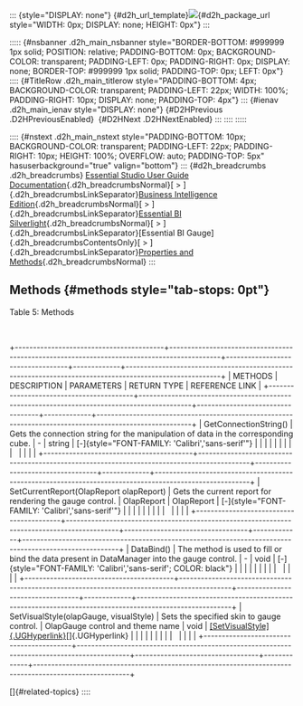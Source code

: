 ::: {style="DISPLAY: none"}
[](ms-xhelp:///?Id=d2h_url_template){#d2h_url_template}![](!package_url!){#d2h_package_url style="WIDTH: 0px; DISPLAY: none; HEIGHT: 0px"}
:::

::::: {#nsbanner .d2h_main_nsbanner style="BORDER-BOTTOM: #999999 1px solid; POSITION: relative; PADDING-BOTTOM: 0px; BACKGROUND-COLOR: transparent; PADDING-LEFT: 0px; PADDING-RIGHT: 0px; DISPLAY: none; BORDER-TOP: #999999 1px solid; PADDING-TOP: 0px; LEFT: 0px"}
:::: {#TitleRow .d2h_main_titlerow style="PADDING-BOTTOM: 4px; BACKGROUND-COLOR: transparent; PADDING-LEFT: 22px; WIDTH: 100%; PADDING-RIGHT: 10px; DISPLAY: none; PADDING-TOP: 4px"}
::: {#ienav .d2h_main_ienav style="DISPLAY: none"}
[](ms-xhelp:///?Id=a817e39b-1d9a-45e9-8576-89ee3197e051){#D2HPrevious .D2HPreviousEnabled}  [](ms-xhelp:///?Id=21ce653d-8ba2-404a-bc18-75249560b01a){#D2HNext .D2HNextEnabled}
:::
::::
:::::

:::: {#nstext .d2h_main_nstext style="PADDING-BOTTOM: 10px; BACKGROUND-COLOR: transparent; PADDING-LEFT: 22px; PADDING-RIGHT: 10px; HEIGHT: 100%; OVERFLOW: auto; PADDING-TOP: 5px" hasuserbackground="true" valign="bottom"}
::: {#d2h_breadcrumbs .d2h_breadcrumbs}
[Essential Studio User Guide Documentation](ms-xhelp:///?Id=12457748-09e3-4d74-a240-8e049cedf030){.d2h_breadcrumbsNormal}[ \> ]{.d2h_breadcrumbsLinkSeparator}[Business Intelligence Edition](ms-xhelp:///?Id=fdf33dd8-62b2-47b9-ad7b-fc50e590bca5){.d2h_breadcrumbsNormal}[ \> ]{.d2h_breadcrumbsLinkSeparator}[Essential BI Silverlight](ms-xhelp:///?Id=c006b39c-6aa2-4637-b7de-3e7b6cb3f9f9){.d2h_breadcrumbsNormal}[ \> ]{.d2h_breadcrumbsLinkSeparator}[Essential BI Gauge]{.d2h_breadcrumbsContentsOnly}[ \> ]{.d2h_breadcrumbsLinkSeparator}[Properties and Methods](ms-xhelp:///?Id=eed67b72-5cf9-4a7a-9803-4589b5f1f91c){.d2h_breadcrumbsNormal}
:::

## Methods {#methods style="tab-stops: 0pt"}

Table 5: Methods

 

+-----------------------------------------+--------------------------------------------------------------------------------------------+----------------------------------+-------------+--------------------------------------------------------------------------------------------------------+
| METHODS                                 | DESCRIPTION                                                                                | PARAMETERS                       | RETURN TYPE | REFERENCE LINK                                                                                         |
+-----------------------------------------+--------------------------------------------------------------------------------------------+----------------------------------+-------------+--------------------------------------------------------------------------------------------------------+
| GetConnectionString()                   | Gets the connection string for the manipulation of data in the corresponding cube.         | \-                               | string      | [-]{style="FONT-FAMILY: 'Calibri','sans-serif'"}                                                       |
|                                         |                                                                                            |                                  |             |                                                                                                        |
|                                         |                                                                                            |                                  |             |                                                                                                        |
+-----------------------------------------+--------------------------------------------------------------------------------------------+----------------------------------+-------------+--------------------------------------------------------------------------------------------------------+
| SetCurrentReport(OlapReport olapReport) | Gets the current report for rendering the gauge control.                                   | OlapReport                       | OlapReport  | [-]{style="FONT-FAMILY: 'Calibri','sans-serif'"}                                                       |
|                                         |                                                                                            |                                  |             |                                                                                                        |
|                                         |                                                                                            |                                  |             |                                                                                                        |
+-----------------------------------------+--------------------------------------------------------------------------------------------+----------------------------------+-------------+--------------------------------------------------------------------------------------------------------+
| DataBind()                              | The method is used to fill or bind the data present in DataManager into the gauge control. | \-                               | void        | [-]{style="FONT-FAMILY: 'Calibri','sans-serif'; COLOR: black"}                                         |
|                                         |                                                                                            |                                  |             |                                                                                                        |
|                                         |                                                                                            |                                  |             |                                                                                                        |
+-----------------------------------------+--------------------------------------------------------------------------------------------+----------------------------------+-------------+--------------------------------------------------------------------------------------------------------+
| SetVisualStyle(olapGauge, visualStyle)  | Sets the specified skin to gauge control.                                                  | OlapGauge control and theme name | void        | [[SetVisualStyle]{.UGHyperlink}](ms-xhelp:///?Id=51959f58-a4af-4474-a14d-5445718cd416)[]{.UGHyperlink} |
|                                         |                                                                                            |                                  |             |                                                                                                        |
|                                         |                                                                                            |                                  |             |                                                                                                        |
+-----------------------------------------+--------------------------------------------------------------------------------------------+----------------------------------+-------------+--------------------------------------------------------------------------------------------------------+

[]{#related-topics}
::::
